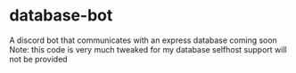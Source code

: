 # database-bot
A discord bot that communicates with an express database 
coming soon
Note: this code is very much tweaked for my database selfhost support will not be provided
